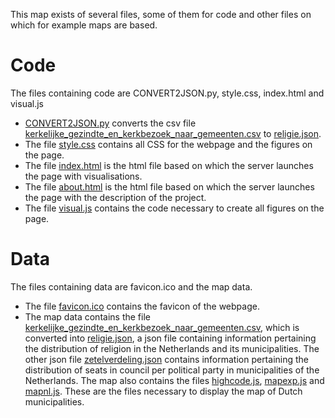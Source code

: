 This map exists of several files, some of them for code and other files on which for example maps are based.

# Code
The files containing code are CONVERT2JSON.py, style.css, index.html and visual.js
* [CONVERT2JSON.py](CONVERT2JSON.py) converts the csv file [kerkelijke_gezindte_en_kerkbezoek_naar_gemeenten.csv](kerkelijke_gezindte_en_kerkbezoek_naar_gemeenten.csv) to [religie.json](religie.json).
* The file [style.css](style.css) contains all CSS for the webpage and the figures on the page.
* The file [index.html](index.html) is the html file based on which the server launches the page with visualisations.
* The file [about.html](about.html) is the html file based on which the server launches the page with the description of the project.
* The file [visual.js](visual.js) contains the code necessary to create all figures on the page.

# Data
The files containing data are favicon.ico and the map data.
* The file [favicon.ico](favicon.ico) contains the favicon of the webpage.
* The map data contains the file [kerkelijke_gezindte_en_kerkbezoek_naar_gemeenten.csv](data/kerkelijke_gezindte_en_kerkbezoek_naar_gemeenten.csv), which is converted into [religie.json](data/religie.json), a json file containing information pertaining the distribution of religion in the Netherlands and its municipalities. The other json file [zetelverdeling.json](data/zetelverdeling.json) contains information pertaining the distribution of seats in council per political party in municipalities of the Netherlands. The map also contains the files [highcode.js](data/highcode.js), [mapexp.js](data/mapexp.js) and [mapnl.js](data/mapnl.js). These are the files necessary to display the map of Dutch municipalities.
